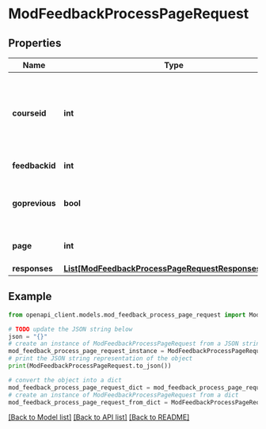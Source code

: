 # ModFeedbackProcessPageRequest


## Properties

Name | Type | Description | Notes
------------ | ------------- | ------------- | -------------
**courseid** | **int** | Course where user completes the feedback (for site feedbacks only). | [optional] [default to 0]
**feedbackid** | **int** | Feedback instance id. | 
**goprevious** | **bool** | Whether we want to jump to previous page. | [optional] [default to False]
**page** | **int** | The page being processed. | [default to null]
**responses** | [**List[ModFeedbackProcessPageRequestResponsesInner]**](ModFeedbackProcessPageRequestResponsesInner.md) |  | [optional] 

## Example

```python
from openapi_client.models.mod_feedback_process_page_request import ModFeedbackProcessPageRequest

# TODO update the JSON string below
json = "{}"
# create an instance of ModFeedbackProcessPageRequest from a JSON string
mod_feedback_process_page_request_instance = ModFeedbackProcessPageRequest.from_json(json)
# print the JSON string representation of the object
print(ModFeedbackProcessPageRequest.to_json())

# convert the object into a dict
mod_feedback_process_page_request_dict = mod_feedback_process_page_request_instance.to_dict()
# create an instance of ModFeedbackProcessPageRequest from a dict
mod_feedback_process_page_request_from_dict = ModFeedbackProcessPageRequest.from_dict(mod_feedback_process_page_request_dict)
```
[[Back to Model list]](../README.md#documentation-for-models) [[Back to API list]](../README.md#documentation-for-api-endpoints) [[Back to README]](../README.md)


